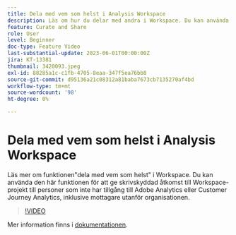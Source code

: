 ```yaml
---
title: Dela med vem som helst i Analysis Workspace
description: Läs om hur du delar med andra i Workspace. Du kan använda den här funktionen för att ge skrivskyddad åtkomst till Workspace-projekt till personer som inte har tillgång till Adobe Analytics eller CJA, inklusive mottagare utanför organisationen.
feature: Curate and Share
role: User
level: Beginner
doc-type: Feature Video
last-substantial-update: 2023-06-01T00:00:00Z
jira: KT-13381
thumbnail: 3420093.jpeg
exl-id: 88285a1c-c1fb-4705-8eaa-347f5ea76bb8
source-git-commit: d95136a21c08312a81baba7673cb7135270af4bd
workflow-type: tm+mt
source-wordcount: '98'
ht-degree: 0%

---
```


# Dela med vem som helst i Analysis Workspace

Läs mer om funktionen&quot;dela med vem som helst&quot; i Workspace. Du kan använda den här funktionen för att ge skrivskyddad åtkomst till Workspace-projekt till personer som inte har tillgång till Adobe Analytics eller Customer Journey Analytics, inklusive mottagare utanför organisationen.

>[!VIDEO](https://video.tv.adobe.com/v/3452456/?learn=on&captions=swe)

Mer information finns i [dokumentationen](https://experienceleague.adobe.com/docs/analytics/analyze/analysis-workspace/curate-share/share-projects.html?lang=sv-SE#share-public-link).
